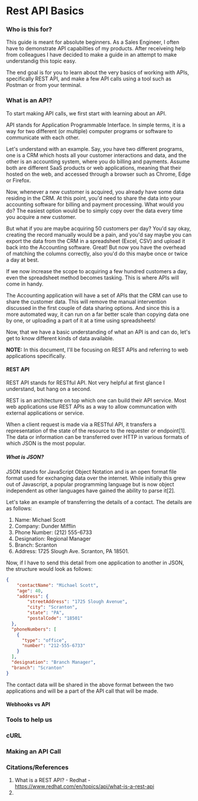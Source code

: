# Rest API Basics

### Who is this for?

This guide is meant for absolute beginners. As a Sales Engineer, I often have to demonstrate API capabilties of my products. After receiveing help from colleagues I have decided to make a guide in an attempt to make understandig this topic easy. 

The end goal is for you to learn about the very basics of working with APIs, specifically REST API, and make a few API calls using a tool such as Postman or from your terminal. 

### What is an API?

To start making API calls, we first start with learning about an API. 

API stands for Application Programmable Interface. In simple terms, it is a way for two different (or multiple) computer programs or software to communicate with each other. 

Let's understand with an example. Say, you have two different programs, one is a CRM which hosts all your customer interactions and data, and the other is an accounting system, where you do billing and payments. Assume both are different SaaS products or web applications, meaning that their hosted on the web, and accessed through a browser such as Chrome, Edge or Firefox. 

Now, whenever a new customer is acquired, you already have some data residing in the CRM. At this point, you'd need to share the data into your accounting software for billing and payment processing. What would you do? The easiest option would be to simply copy over the data every time you acquire a new customer. 

But what if you are maybe acquiring 50 customers per day? You'd say okay, creating the record manually would be a pain, and you'd say maybe you can export the data from the CRM in a spreadsheet (Excel, CSV) and upload it back into the Accounting software. Great! But now you have the overhead of matching the columns correctly, also you'd do this maybe once or twice a day at best.

If we now increase the scope to acquiring a few hundred customers a day, even the spreadsheet method becomes tasking. This is where APIs will come in handy. 

The Accounting application will have a set of APIs that the CRM can use to share the customer data. This will remove the manual intervention discussed in the first couple of data sharing options. And since this is a more automated way, it can run on a far better scale than copying data one by one, or uploading a part of it at a time using spreadsheets!

Now, that we have a basic understanding of what an API is and can do, let's get to know different kinds of data available. 

**NOTE:** In this document, I'll be focusing on REST APIs and referring to web applications specifically.  

#### REST API

REST API stands for RESTful API. Not very helpful at first glance I understand, but hang on a second. 

REST is an architecture on top which one can build their API service. Most web applications use REST APIs as a way to allow communcation with external applications or service. 

When a client request is made via a RESTful API, it transfers a representation of the state of the resource to the requester or endpoint[1]. The data or information can be transferred over HTTP in various formats of which JSON is the most popular. 

##### What is JSON?

JSON stands for JavaScript Object Notation and is an open format file format used for exchanging data over the internet. While initially this grew out of Javascript, a popular programming language but is now object independent as other languages have gained the ability to parse it[2]. 

Let's take an example of transferring the details of a contact. The details are as follows:

1. Name: Michael Scott
2. Company: Dunder Mifflin
3. Phone Number: (212) 555-6733
4. Designation: Regional Manager
5. Branch: Scranton
6. Address: 1725 Slough Ave. Scranton, PA 18501. 

Now, if I have to send this detail from one application to another in JSON, the structure would look as follows:

```JSON
{
    "contactName": "Michael Scott",
    "age": 40,
    "address": {
        "streetAddress": "1725 Slough Avenue",
        "city": "Scranton",
        "state": "PA",
        "postalCode": "18501"
  },
  "phoneNumbers": [
    {
      "type": "office",
      "number": "212-555-6733"
    }
  ],
  "designation": "Branch Manager",
  "branch": "Scranton"
}
```
The contact data will be shared in the above format between the two applications and will be a part of the API call that will be made.

#### Webhooks vs API



### Tools to help us


### cURL

### Making an API Call



### Citations/References

1. What is a REST API? - Redhat - https://www.redhat.com/en/topics/api/what-is-a-rest-api
2. 